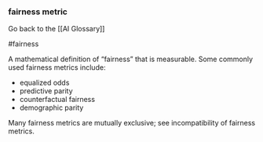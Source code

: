 ### fairness metric

Go back to the [[AI Glossary]]

#fairness

A mathematical definition of “fairness” that is measurable. Some commonly used fairness metrics include:

- equalized odds
- predictive parity
- counterfactual fairness
- demographic parity

Many fairness metrics are mutually exclusive; see incompatibility of fairness metrics.


